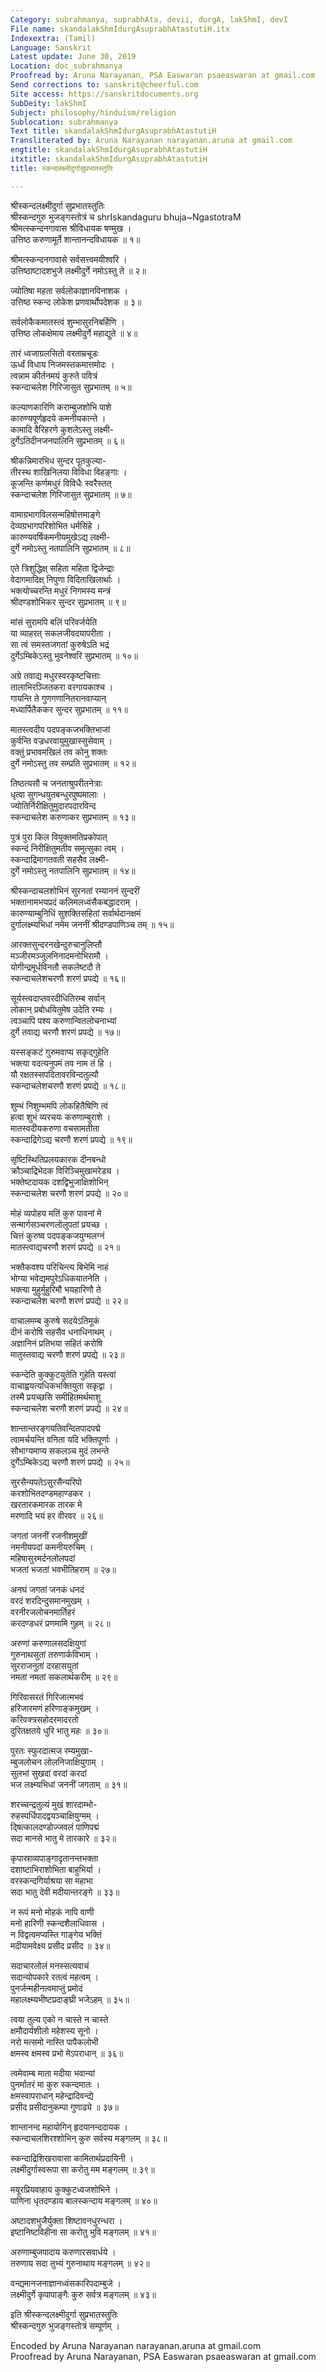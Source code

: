 ```yaml
---
Category: subrahmanya, suprabhAta, devii, durgA, lakShmI, devI
File name: skandalakShmIdurgAsuprabhAtastutiH.itx
Indexextra: (Tamil)
Language: Sanskrit
Latest update: June 30, 2019
Location: doc_subrahmanya
Proofread by: Aruna Narayanan, PSA Easwaran psaeaswaran at gmail.com
Send corrections to: sanskrit@cheerful.com
Site access: https://sanskritdocuments.org
SubDeity: lakShmI
Subject: philosophy/hinduism/religion
Sublocation: subrahmanya
Text title: skandalakShmIdurgAsuprabhAtastutiH
Transliterated by: Aruna Narayanan narayanan.aruna at gmail.com
engtitle: skandalakShmIdurgAsuprabhAtastutiH
itxtitle: skandalakShmIdurgAsuprabhAtastutiH
title: स्कन्दलक्ष्मीदुर्गासुप्रभातस्तुतिः

---
```

  
 श्रीस्कन्दलक्ष्मीदुर्गा सुप्रभातस्तुतिः   
श्रीस्कन्दगुरु भुजङ्गस्तोत्रं च  shrIskandaguru bhuja~NgastotraM   
श्रीमत्स्कन्दनगावास श्रीविधायक षण्मुख ।  
उत्तिष्ठ करुणामूर्ते शान्तानन्दविधायक ॥ १॥  
  
श्रीमत्स्कन्दनगावासे सर्वसत्त्वमयीश्वरि ।  
उत्तिष्ठाष्टादशभुजे लक्ष्मीदुर्गे नमोऽस्तु ते ॥ २॥  
  
ज्योतिषा महता सर्वलोकाज्ञानविनाशक ।  
उत्तिष्ठ स्कन्द लोकेश प्रणवार्थोपदेशक ॥ ३॥  
  
सर्वलोकैकमातस्त्वं शुम्भासुरनिबर्हिणि ।  
उत्तिष्ठ लोकक्षेमाय लक्ष्मीदुर्गे महाद्युते ॥ ४॥  
  
तारं ध्वजाग्रलसितो वरताम्रचूडः  
     ऊर्ध्वं विधाय निजमस्तकमात्तमोदः ।  
त्वन्नाम कीर्तनमयं कुरुते पवित्रं  
     स्कन्दाचलेश गिरिजासुत सुप्रभातम् ॥ ५॥  
  
कल्याणकारिणि कराम्बुजशोभि पाशे  
     कारुण्यपूर्णहृदये कमनीयकान्ते ।  
कामादि वैरिहरणे कुशलेऽस्तु लक्ष्मी-  
     दुर्गेऽतिदीनजनपालिनि सुप्रभातम् ॥ ६॥  
  
श्रीकन्निमारभिध सुन्दर पूतकुल्या-  
     तीरस्थ शाखिनिलया विविधा विहङ्गाः ।  
कूजन्ति कर्णमधुरं विविधैः स्वरैस्तत्  
     स्कन्दाचलेश गिरिजासुत सुप्रभातम् ॥ ७॥  
  
वामाग्रभागविलसन्महिषोत्तमाङ्गे  
     देव्यग्रभागपरिशोभित धर्मसिंहे ।  
कारुण्यवर्षिकमनीयमुखेऽद्य लक्ष्मी-  
     दुर्गे नमोऽस्तु नतपालिनि सुप्रभातम् ॥ ८॥  
  
एते त्रिशुद्धिक्ष् सहिता महिता द्विजेन्द्राः  
     वेदागमादिक्ष् निपुणा विदिताखिलार्थाः ।  
भक्त्योच्चरन्ति मधुरं निगमस्य मन्त्रं  
     श्रीदण्डशोभिकर सुन्दर सुप्रभातम् ॥ ९॥  
  
मांसं सुरामपि बलिं परिवर्जयेति  
     या व्याहरत् सकलजीवदयापरीता ।  
सा त्वं समस्तजगतां कुरुषेऽति भद्रं  
     दुर्गेऽम्बिकेऽस्तु भुवनेश्वरि सुप्रभातम् ॥ १०॥  
  
अग्रे तवाद्य मधुरस्वरकृष्टचित्ताः  
     तालाभिरञ्जितकरा वरगायकाश्च ।  
गायन्ति ते गुणगणानितरानवाप्यान्  
     मध्यार्पितैककर सुन्दर सुप्रभातम् ॥ ११॥  
  
मातस्त्वदीय पदपङ्कजभक्तिभाजां  
     कुर्वन्ति वज्रधरवायुमुखास्सुसेवाम् ।  
वक्तुं प्रभावमखिलं तव कोनु शक्तः  
     दुर्गे नमोऽस्तु तव सम्प्रति सुप्रभातम् ॥ १२॥  
  
तिष्ठत्यसौ च जनताश्रुपरीतनेत्राः  
     धृत्वा सुगन्धयुतबन्धुरपुष्पमालाः ।  
ज्योतिर्निरीक्षितुमुदारपदारविन्द  
     स्कन्दाचलेश करुणाकर सुप्रभातम् ॥ १३॥  
  
पुत्रं पुरा किल वियुक्तमतिप्रकोपात्  
     स्कन्दं निरीक्षितुमतीव समुत्सुका त्वम् ।  
स्कन्दाद्रिमागतवती सहसैव लक्ष्मी-  
     दुर्गे नमोऽस्तु नतपालिनि सुप्रभातम् ॥ १४॥  
  
श्रीस्कन्दाचलशोभिनं सुरनतां रम्याननं सुन्दरीं  
     भक्तानामभयप्रदं कलिमलध्वंसैकबद्धादराम् ।  
कारुण्याम्बुनिधिं सुशक्तिसहितां सर्वार्थदानक्षमं  
     दुर्गालक्ष्म्यभिधां नमेम जननीं श्रीदण्डपाणिञ्च तम् ॥ १५॥  
  
आरक्तसुन्दरनखेन्दुरुचानुलिप्तौ  
     मञ्जीरमञ्जुलनिनादमनोभिरामौ ।  
योगीन्द्रमूर्धविनतौ सकलेष्टदौ ते  
     स्कन्दाचलेशचरणौ शरणं प्रपद्ये ॥ १६॥  
  
सूर्यस्त्वदाप्तवरदीधितिरम्ब सर्वान्  
     लोकान् प्रबोधयितुमेष उदेति रम्यः ।  
त्वञ्चापि पश्य करुणान्वितलोचनाभ्यां  
     दुर्गे तवाद्य चरणौ शरणं प्रपद्ये ॥ १७॥  
  
यस्सङ्कटं गुरुमवाप्य सकृद्गुहेति  
     भक्त्या वदत्यनुपमं तव नाम तं हि ।  
यौ रक्षतस्सपदितावरविन्दतुल्यौ  
     स्कन्दाचलेशचरणौ शरणं प्रपद्ये ॥ १८॥  
  
शुम्भं निशुम्भमपि लोकहितैषिणि त्वं  
     हत्वा शुभं व्यरचयः करुणाम्बुराशे ।  
मातस्वदीयकरुणा वचसामतीता  
     स्कन्दाद्रिगेऽद्य चरणौ शरणं प्रपद्ये ॥ १९॥  
  
सृष्टिस्थितिप्रलयकारक दीनबन्धो  
     क्रौञ्चाद्रिभेदक विरिञ्चिमुखामरेड्य ।  
भक्तेष्टदायक दशद्विभुजाक्षिशोभिन्  
     स्कन्दाचलेश चरणौ शरणं प्रपद्ये ॥ २०॥  
  
मोहं व्यपोहय मतिं कुरु पावनां मे  
     सन्मार्गसञ्चरणलोलुपतां प्रयच्छ ।  
चित्तं कुरुष्व पदपङ्कजयुग्मलग्नं  
     मातस्त्वाद्यचरणौ शरणं प्रपद्ये ॥ २१॥  
  
भक्तैकवश्य परिचिन्त्य बिभेमि नाहं  
     भोग्या भवेद्यमपुरेऽधिकयातनेति ।  
भक्त्या मुहुर्मुहुरिमौ भयहारिणौ ते  
     स्कन्दाचलेश चरणौ शरणं प्रपद्ये ॥ २२॥  
  
वाचालमम्ब कुरुषे सदयेऽतिमूकं  
     दीनं करोषि सहसैव धनाधिनाथम् ।  
अज्ञानिनं प्रतिभया सहितं करोषि  
     मातुस्तवाद्य चरणौ शरणं प्रपद्ये ॥ २३॥  
  
स्कन्देति कुक्कुटयुतेति गुहेति यस्त्वां  
     वाचाह्वयत्यधिकभक्तियुता सकृद्वा ।  
तस्मै प्रयच्छसि समीहितमर्थमाशु  
     स्कन्दाचलेश चरणौ शरणं प्रपद्ये ॥ २४॥  
  
शान्तान्तरङ्गयतिवन्दितपादपद्मे  
     त्वामर्चयन्ति वनिता यदि भक्तिपूर्णाः ।  
सौभाग्यमाप्य सकलञ्च मुदं लभन्ते  
     दुर्गेऽम्बिकेऽद्य चरणौ शरणं प्रपद्ये ॥ २५॥  
  
सुरसैन्यपतेऽसुरसैन्यरिपो  
     करशोभितदण्डमहाण्डकर ।  
खरतारकमारक तारक मे  
     मरणादि भयं हर वीरवर ॥ २६॥  
  
जगतां जननीं रजनीशमुखीं  
     नमनीयपदां कमनीयरुचिम् ।  
महिषासुरमर्दनलोलपदां  
     भजतां भजतां भवभीतिहराम् ॥ २७॥  
  
अनघं जगतां जनकं धनदं  
     वरदं शरदिन्दुसमानमुखम् ।  
वरनीरजलोचनमार्तिहरं  
     करदण्डधरं प्रणमामि गुहम् ॥ २८॥  
  
अरुणां करुणालसदक्षियुगां  
     गुरुनाथसुतां तरुणार्कविभाम् ।  
सुरराजनुतां दरहासयुतां  
     नमतां नमतां सकलार्थकरीम् ॥ २९॥  
  
गिरिवासरतं गिरिजात्मभवं  
     हरिजारमणं हरिणाङ्कमुखम् ।  
करिवक्त्रसहोदरमादरतो  
     दुरितक्षतये धुरि भातु महः ॥ ३०॥  
  
पुरतः स्फुरदात्मज रम्यमुखा-  
     म्बुजलोचन लोलनिजाक्षियुगाम् ।  
सुलभां सुखदां वरदां करदां  
     भज लक्ष्म्यभिधां जननीं जगताम् ॥ ३१॥  
  
शरच्चन्द्रतुल्यं मुखं शारदाम्भो-  
     रुहस्पर्धिपादद्वयञ्चाक्षियुग्मम् ।  
द्षित्कालदण्डोज्जवलं पाणिपद्मं  
     सदा मानसे भातु मे तारकारे ॥ ३२॥  
  
कृपास्राव्यपाङ्गादृतानन्तभक्ता  
     दशाष्टाभिराशोभिता बाहुभिर्या ।  
वरस्कन्दगिर्याश्रया सा महाभा  
     सदा भातु देवी मदीयान्तरङ्गे ॥ ३३॥  
  
न रूपं मनो मोहकं नापि वाणी  
     मनो हारिणी स्कन्दशैलाधिवास ।  
न विद्वत्वमप्यस्ति गाङ्गेय भक्तिं  
     मदीयामवेक्ष्य प्रसीद प्रसीद ॥ ३४॥  
  
सदाचारलोलं मनस्सत्यवाचं  
     सदान्योपकारे रतत्वं महत्वम् ।  
पुनर्जन्महीनत्वमाप्तुं प्रमोदं  
     महालक्ष्म्यभीष्टप्रदाङ्घ्री भजेऽहम् ॥ ३५॥  
  
त्वया तुल्य एको न चास्ते न चास्ते  
     क्षमौदार्यशीलो महेशस्य सूनो ।  
नरो मत्समो नास्ति पापैकलोभी  
     क्षमस्व क्षमस्व प्रभो मेऽपराधान् ॥ ३६॥  
  
त्वमेवाम्ब माता मदीया भवान्यां  
     पुनर्मातरं मा कुरु स्कन्दमातः ।  
क्षमस्वापराधान् महेन्द्रादिवन्द्ये  
     प्रसीद प्रसीदानुकम्पा गुणाढ्ये ॥ ३७॥  
  
शान्तानन्द महायोगिन् हृदयानन्ददायक ।  
स्कन्दाचलशिरश्शोभिन् कुरु सर्वस्य मङ्गलम् ॥ ३८॥  
  
स्कन्दाद्रिशिखरावासा कामितार्थप्रदायिनी ।  
लक्ष्मीदुर्गास्वरूपा सा करोतु मम मङ्गलम् ॥ ३९॥  
  
मयूरप्रियवाहाय कुक्कुटध्वजशोभिने ।  
पाणिना धृतदण्डाय बालस्कन्दाय मङ्गलम् ॥ ४०॥  
  
अष्टादशभुजैर्युक्ता शिष्टावनधुरन्धरा ।  
इष्टानिष्टविहीना सा करोतु भुवि मङ्गलम् ॥ ४१॥  
  
अरुणाम्बुजपादाय करुणारसवार्धये ।  
तरुणाय सदा तुभ्यं गुरुनाथाय मङ्गलम् ॥ ४२॥  
  
वन्द्यमानजनाज्ञानध्वंसकारिपदाम्बुजे ।  
लक्ष्मीदुर्गे कृपापाङ्गैः कुरु सर्वत्र मङ्गलम् ॥ ४३॥  
  
इति श्रीस्कन्दलक्ष्मीदुर्गा सुप्रभातस्तुतिः  
       श्रीस्कन्दगुरु भुजङ्गस्तोत्रं सम्पूर्णम् ।  
  
Encoded by Aruna Narayanan narayanan.aruna at gmail.com  
Proofread by Aruna Narayanan, PSA Easwaran psaeaswaran at gmail.com  
  
